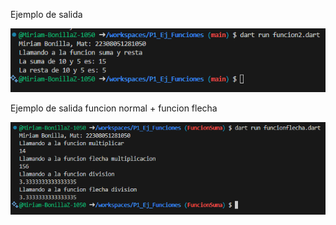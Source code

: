 Ejemplo de salida

![alt text](image.png)

Ejemplo de salida funcion normal + funcion flecha

![alt text](image-1.png)